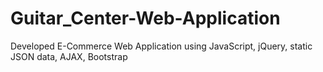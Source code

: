 # Guitar_Center-Web-Application
Developed E-Commerce Web Application using JavaScript, jQuery, static JSON data, AJAX, Bootstrap
